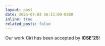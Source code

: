 ```yaml
---
layout: post
date: 2024-07-03 16:11:00-0400
inline: true 
related_posts: false
---
```


Our work Ciri has been accepted by **ICSE'25**!